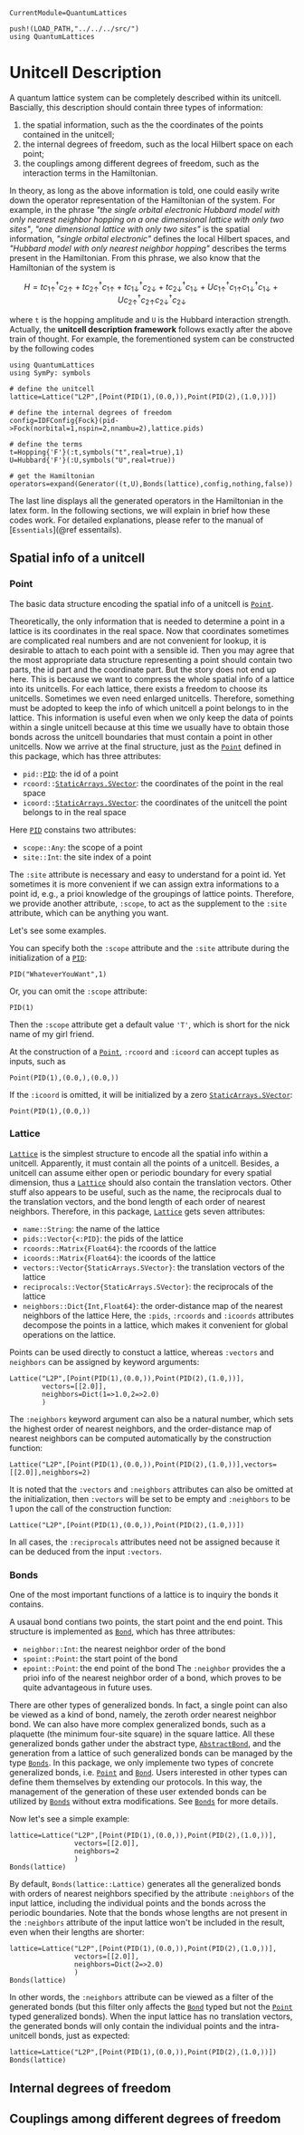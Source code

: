 ```@meta
CurrentModule=QuantumLattices
```

```@setup unitcell
push!(LOAD_PATH,"../../../src/")
using QuantumLattices
```

# Unitcell Description

A quantum lattice system can be completely described within its unitcell. Bascially, this description should contain three types of information:

1) the spatial information, such as the the coordinates of the points contained in the unitcell;
2) the internal degrees of freedom, such as the local Hilbert space on each point;
3) the couplings among different degrees of freedom, such as the interaction terms in the Hamiltonian.

In theory, as long as the above information is told, one could easily write down the operator representation of the Hamiltonian of the system. For example, in the phrase *"the single orbital electronic Hubbard model with only nearest neighbor hopping on a one dimensional lattice with only two sites"*, *"one dimensional lattice with only two sites"* is the spatial information, *"single orbital electronic"* defines the local Hilbert spaces, and *"Hubbard model with only nearest neighbor hopping"* describes the terms present in the Hamiltonian. From this phrase, we also know that the Hamiltonian of the system is

```math
H=tc^†_{1↑}c_{2↑}+tc^†_{2↑}c_{1↑}+tc^†_{1↓}c_{2↓}+tc^†_{2↓}c_{1↓}+Uc^†_{1↑}c_{1↑}c^†_{1↓}c_{1↓}+Uc^†_{2↑}c_{2↑}c^†_{2↓}c_{2↓}
```

where ``t`` is the hopping amplitude and ``U`` is the Hubbard interaction strength. Actually, the **unitcell description framework** follows exactly after the above train of thought. For example, the forementioned system can be constructed by the following codes

```@example
using QuantumLattices
using SymPy: symbols

# define the unitcell
lattice=Lattice("L2P",[Point(PID(1),(0.0,)),Point(PID(2),(1.0,))])

# define the internal degrees of freedom
config=IDFConfig{Fock}(pid->Fock(norbital=1,nspin=2,nnambu=2),lattice.pids)

# define the terms
t=Hopping{'F'}(:t,symbols("t",real=true),1)
U=Hubbard{'F'}(:U,symbols("U",real=true))

# get the Hamiltonian
operators=expand(Generator((t,U),Bonds(lattice),config,nothing,false))
```
The last line displays all the generated operators in the Hamiltonian in the latex form. In the following sections, we will explain in brief how these codes work. For detailed explanations, please refer to the manual of [`Essentials`](@ref essentails).

## Spatial info of a unitcell

### Point

The basic data structure encoding the spatial info of a unitcell is [`Point`](@ref).

Theoretically, the only information that is needed to determine a point in a lattice is its coordinates in the real space. Now that coordinates sometimes are complicated real numbers and are not convenient for lookup, it is desirable to attach to each point with a sensible id. Then you may agree that the most appropriate data structure representing a point should contain two parts, the id part and the coordinate part. But the story does not end up here. This is because we want to compress the whole spatial info of a lattice into its unitcells. For each lattice, there exists a freedom to choose its unitcells. Sometimes we even need enlarged unitcells. Therefore, something must be adopted to keep the info of which unitcell a point belongs to in the lattice. This information is useful even when we only keep the data of points within a single unitcell because at this time we usually have to obtain those bonds across the unitcell boundaries that must contain a point in other unitcells. Now we arrive at the final structure, just as the [`Point`](@ref) defined in this package, which has three attributes:
* `pid::`[`PID`](@ref): the id of a point
* `rcoord::`[`StaticArrays.SVector`](https://github.com/JuliaArrays/StaticArrays.jl): the coordinates of the point in the real space
* `icoord::`[`StaticArrays.SVector`](https://github.com/JuliaArrays/StaticArrays.jl): the coordinates of the unitcell the point belongs to in the real space

Here [`PID`](@ref) constains two attributes:
* `scope::Any`: the scope of a point
* `site::Int`: the site index of a point

The `:site` attribute is necessary and easy to understand for a point id. Yet sometimes it is more convenient if we can assign extra informations to a point id, e.g., a prioi
knowledge of the groupings of lattice points. Therefore, we provide another attribute, `:scope`, to act as the supplement to the `:site` attribute, which can be anything you want.

Let's see some examples.

You can specify both the `:scope` attribute and the `:site` attribute during the initialization of a [`PID`](@ref):
```@example unitcell
PID("WhateverYouWant",1)
```
Or, you can omit the `:scope` attribute:
```@example unitcell
PID(1)
```
Then the `:scope` attribute get a default value `'T'`, which is short for the nick name of my girl friend.

At the construction of a [`Point`](@ref), `:rcoord` and `:icoord` can accept tuples as inputs, such as
```@example unitcell
Point(PID(1),(0.0,),(0.0,))
```
If the `:icoord` is omitted, it will be initialized by a zero [`StaticArrays.SVector`](https://github.com/JuliaArrays/StaticArrays.jl):
```@example unitcell
Point(PID(1),(0.0,))
```

### Lattice

[`Lattice`](@ref) is the simplest structure to encode all the spatial info within a unitcell. Apparently, it must contain all the points of a unitcell. Besides, a unitcell can assume either open or periodic boundary for every spatial dimension, thus a [`Lattice`](@ref) should also contain the translation vectors. Other stuff also appears to be useful, such as the name, the reciprocals dual to the translation vectors, and the bond length of each order of nearest neighbors. Therefore, in this package, [`Lattice`](@ref) gets seven attributes:
* `name::String`: the name of the lattice
* `pids::Vector{<:PID}`: the pids of the lattice
* `rcoords::Matrix{Float64}`: the rcoords of the lattice
* `icoords::Matrix{Float64}`: the icoords of the lattice
* `vectors::Vector{StaticArrays.SVector}`: the translation vectors of the lattice
* `reciprocals::Vector{StaticArrays.SVector}`: the reciprocals of the lattice
* `neighbors::Dict{Int,Float64}`: the order-distance map of the nearest neighbors of the lattice
Here, the `:pids`, `:rcoords` and `:icoords` attributes decompose the points in a lattice, which makes it convenient for global operations on the lattice.

Points can be used directly to constuct a lattice, whereas `:vectors` and `neighbors` can be assigned by keyword arguments:
```@example unitcell
Lattice("L2P",[Point(PID(1),(0.0,)),Point(PID(2),(1.0,))],
        vectors=[[2.0]],
        neighbors=Dict(1=>1.0,2=>2.0)
        )
```

The `:neighbors` keyword argument can also be a natural number, which sets the highest order of nearest neighbors, and the order-distance map of nearest neighbors can be computed automatically by the construction function:
```@example unitcell
Lattice("L2P",[Point(PID(1),(0.0,)),Point(PID(2),(1.0,))],vectors=[[2.0]],neighbors=2)
```

It is noted that the `:vectors` and `:neighbors` attributes can also be omitted at the initialization, then `:vectors` will be set to be empty and `:neighbors` to be 1 upon the call of the construction function:
```@example unitcell
Lattice("L2P",[Point(PID(1),(0.0,)),Point(PID(2),(1.0,))])
```

In all cases, the `:reciprocals` attributes need not be assigned because it can be deduced from the input `:vectors`.

### Bonds

One of the most important functions of a lattice is to inquiry the bonds it contains.

A usaual bond contians two points, the start point and the end point. This structure is implemented as [`Bond`](@ref), which has three attributes:
* `neighbor::Int`: the nearest neighbor order of the bond
* `spoint::Point`: the start point of the bond
* `epoint::Point`: the end point of the bond
The `:neighbor` provides the a prioi info of the nearest neighbor order of a bond, which proves to be quite advantageous in future uses.

There are other types of generalized bonds. In fact, a single point can also be viewed as a kind of bond, namely, the zeroth order nearest neighbor bond. We can also have more complex generalized bonds, such as a plaquette (the minimum four-site square) in the square lattice. All these generalized bonds gather under the abstract type, [`AbstractBond`](@ref), and the generation from a lattice of such generalized bonds can be managed by the type [`Bonds`](@ref). In this package, we only implemente two types of concrete generalized bonds, i.e. [`Point`](@ref) and [`Bond`](@ref). Users interested in other types can define them themselves by extending our protocols. In this way, the management of the generation of these user extended bonds can be utilized by [`Bonds`](@ref) without extra modifications. See [`Bonds`](@ref) for more details.

Now let's see a simple example:
```@example unitcell
lattice=Lattice("L2P",[Point(PID(1),(0.0,)),Point(PID(2),(1.0,))],
                vectors=[[2.0]],
                neighbors=2
                )
Bonds(lattice)
```
By default, `Bonds(lattice::Lattice)` generates all the generalized bonds with orders of nearest neighbors specified by the attribute `:neighbors` of the input lattice, including the individual points and the bonds across the periodic boundaries. Note that the bonds whose lengths are not present in the `:neighbors` attribute of the input lattice won't be included in the result, even when their lengths are shorter:
```@example unitcell
lattice=Lattice("L2P",[Point(PID(1),(0.0,)),Point(PID(2),(1.0,))],
                vectors=[[2.0]],
                neighbors=Dict(2=>2.0)
                )
Bonds(lattice)
```
In other words, the `:neighbors` attribute can be viewed as a filter of the generated bonds (but this filter only affects the [`Bond`](@ref) typed but not the [`Point`](@ref) typed generalized bonds). When the input lattice has no translation vectors, the generated bonds will only contain the individual points and the intra-unitcell bonds, just as expected:
```@example unitcell
lattice=Lattice("L2P",[Point(PID(1),(0.0,)),Point(PID(2),(1.0,))])
Bonds(lattice)
```

## Internal degrees of freedom


## Couplings among different degrees of freedom
